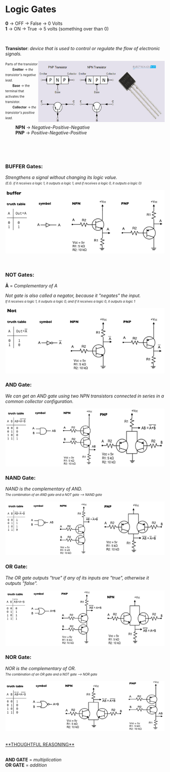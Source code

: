 # Logic Gates

**0** -> OFF -> False -> 0 Volts
<br>
**1** -> ON -> True -> 5 volts (something over than 0)

<br>

**Transistor**: *device that is used to control or regulate the flow of electronic signals.*<br>

<img align="right" width="400" height="193" src="../imgs/transistor.png">

<font size = "1">Parts of the transistor
<br>
&emsp;&emsp; **Emitter** -> *the transistor's negative lead.*
<br>
&emsp;&emsp; **Base** -> the terminal that activates the transistor.
<br>
&emsp;&emsp; **Collector** -> *the transistor's positive lead.*<br></font>

&emsp;&emsp; **NPN** -> *Negative-Positive-Negative*<br>
&emsp;&emsp; **PNP** -> *Positive-Negative-Positive*

<br>
<br>
<br>

### **BUFFER Gates**:

*Strengthens a signal without changing its logic value.<br> 
<font size = "1">(E.G. if it receives a logic 1, it outputs a logic 1, and if receives a logic 0, it outputs a logic 0)*</font>


![BUFFER-GATES](../imgs/BUFFER-gates.png)

<br>

### **NOT Gates**:

**Ā** = *Complementary of A*

*Not gate is also called a negator, because it "negates" the input.
<br>
<font size = "1">If it receives a logic 1, it outputs a logic 0, and if it receives a logic 0, it outputs a logic 1*</font>

![NOT-GATES](../imgs/NOT-gates.png)


### **AND Gate**:

*We can get an AND gate using two NPN transistors connected in series in a common collector configuration.*


![AND-GATES](../imgs/AND-gates.png)


### **NAND Gate**:

*NAND is the complementary of AND.*
<br>
<font size = "1">*The combination of an AND gate and a NOT gate --> NAND gate*</font>

![NAND-GATES](../imgs/NAND-gates.png)


### **OR Gate**:

*The OR gate outputs "true" if any of its inputs are "true", otherwise it outputs "false".*

![OR-GATES](../imgs/OR-gates.png)


### **NOR Gate**:

*NOR is the complementary of OR.*
<br>
<font size = "1">*The combination of an OR gate and a NOT gate --> NOR gate*</font>

![NOR-GATES](../imgs/NOR-gates.png)

<br>
<ins>**THOUGHTFUL REASONING**</ins>
<br>
<br>

**AND GATE** = *multiplication*
<br>
**OR GATE** = *addition*